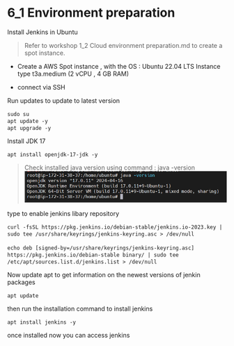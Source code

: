 # 6_1 Environment preparation

Install Jenkins in Ubuntu

> Refer to workshop 1_2 Cloud environment preparation.md to create a spot instance. 

- Create a AWS Spot instance , with the 
  OS : Ubuntu 22.04 LTS
  Instance type t3a.medium  (2 vCPU , 4 GB RAM)

- connect via SSH

Run updates to update to latest version
```
sudo su
apt update -y
apt upgrade -y
```

Install JDK 17
```
apt install openjdk-17-jdk -y
```


> Check installed java version using command : 
java -version 
![](https://github.com/hakansuku/D1APACTraining/blob/main/images/SRE/jdkversion.png?raw=true)

type to enable jenkins libary repository
```
curl -fsSL https://pkg.jenkins.io/debian-stable/jenkins.io-2023.key | sudo tee /usr/share/keyrings/jenkins-keyring.asc > /dev/null

echo deb [signed-by=/usr/share/keyrings/jenkins-keyring.asc]  https://pkg.jenkins.io/debian-stable binary/ | sudo tee /etc/apt/sources.list.d/jenkins.list > /dev/null

```

Now update apt to get information on the newest versions of jenkin packages
```
apt update
```
then run the installation command to install jenkins
```
apt install jenkins -y
```
once installed now you can access jenkins 



